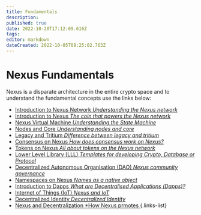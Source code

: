 ```yaml
---
title: Fundamentals
description: 
published: true
date: 2022-10-20T17:12:09.616Z
tags: 
editor: markdown
dateCreated: 2022-10-05T08:25:02.763Z
---
```


# Nexus Fundamentals
Nexus is a disparate architecture in the entire crypto space and to understand  the fundamental concepts use the links below:
- [Introduction to Nexus Network *Understanding the Nexus network*](/en/fundamentals/intro-to-nexus-network)
- [Introduction to Nexus *The coin that powers the Nexus network*](/en/fundamentals/intro-to-nexus)
- [Nexus Virtual Machine *Understanding the State Machine*](/en/fundamentals/nexus-virtual-machine)
- [Nodes and Core *Understanding nodes and core*](/en/fundamentals/nodes-and-core)
- [Legacy and Tritium *Difference between legacy and tritium* ](/en/fundamentals/legacy-and-tritium)
- [Consensus on Nexus *How does consensus work on Nexus?* ](/en/fundamentals/consensus-on-nexus)
- [Tokens on Nexus *All about tokens on the Nexus network*](/en/fundamentals/tokens-on-Nexus)
- [Lower Level Library (LLL) *Templates for developing Crypto, Database or Protocol*](/en/fundamentals/lower-level-library)
- [Decentralized Autonomous Organisation (DAO) *Nexus community governance*](/en/fundamentals/dao)
- [Namespaces on Nexus *Names as a native object*](/en/fundamentals/namespaces-on-nexus)
- [Introduction to Dapps *What are Decentralised Applications (Dapps)?*](/en/fundamentals/intro-to-dapps)
- [Internet of Things (IoT) *Nexus and IoT*](/en/fundamentals/internet-of-things)
- [Decentralized Identity *Decentralized Identity*](/en/fundamentals/decentralized-identity)
- [Nexus and Decentralization *How Nexus prmotes ](/en/fundamentals/nexus-and-decentralization)
{.links-list}